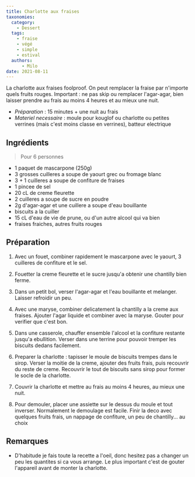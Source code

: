 ```yaml
---
title: Charlotte aux fraises
taxonomies:
  category:
    - Dessert
  tags:
    - fraise
    - végé
    - simple
    - estival
  authors:
      - Milo
date: 2021-08-11
---
```

La charlotte aux fraises foolproof. On peut remplacer la fraise par n'importe quels fruits rouges.
Important : ne pas skip ou remplacer l'agar-agar, bien laisser prendre au frais au moins 4 heures et au mieux une nuit.

- *Préparation* : 15 minutes + une nuit au frais
- *Materiel necessaire* : moule pour kouglof ou charlotte ou petites verrines (mais c'est moins classe en verrines), batteur electrique

## Ingrédients
> Pour 6 personnes

  - 1 paquet de mascarpone (250g)
  - 3 grosses cuilleres a soupe de yaourt grec ou fromage blanc 
  - 3 + 1 cuilleres a soupe de confiture de fraises
  - 1 pincee de sel
  - 20 cL de creme fleurette
  - 2 cuilleres a soupe de sucre en poudre
  - 2g d'agar-agar et une cuillere a soupe d'eau bouillante
  - biscuits a la cuiller
  - 15 cL d'eau de vie de prune, ou d'un autre alcool qui va bien 
  - fraises fraiches, autres fruits rouges

## Préparation
  1. Avec un fouet, combiner rapidement le mascarpone avec le yaourt, 3 cuilleres de confiture et le sel.
  
  2. Fouetter la creme fleurette et le sucre jusqu'a obtenir une chantilly bien ferme.
  
  3. Dans un petit bol, verser l'agar-agar et l'eau bouillante et melanger. Laisser refroidir un peu.
  
  4. Avec une maryse, combiner delicatement la chantilly a la creme aux fraises. Ajouter l'agar liquide et combiner avec la maryse. Gouter pour verifier que c'est bon.
  
  5. Dans une casserole, chauffer ensemble l'alcool et la confiture restante jusqu'a ebullition. Verser dans une terrine pour pouvoir tremper les biscuits dedans facilement.
  
  6. Preparer la charlotte : tapisser le moule de biscuits trempes dans le sirop. Verser la moitie de la creme, ajouter des fruits frais, puis recouvrir du reste de creme. Recouvrir le tout de biscuits sans sirop pour former le socle de la charlotte.
  
  7. Couvrir la charlotte et mettre au frais au moins 4 heures, au mieux une nuit.
  
  8. Pour demouler, placer une assiette sur le dessus du moule et tout inverser. Normalement le demoulage est facile. Finir la deco avec quelques fruits frais, un nappage de confiture, un peu de chantilly... au choix
  


## Remarques
  - D'habitude je fais toute la recette a l'oeil, donc hesitez pas a changer un peu les quantites si ca vous arrange. Le plus important c'est de gouter l'appareil avant de monter la charlotte.
  
  
